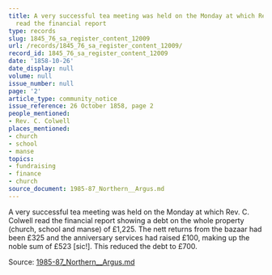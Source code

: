 ```yaml
---
title: A very successful tea meeting was held on the Monday at which Rev. C. Colwell
  read the financial report
type: records
slug: 1845_76_sa_register_content_12009
url: /records/1845_76_sa_register_content_12009/
record_id: 1845_76_sa_register_content_12009
date: '1858-10-26'
date_display: null
volume: null
issue_number: null
page: '2'
article_type: community_notice
issue_reference: 26 October 1858, page 2
people_mentioned:
- Rev. C. Colwell
places_mentioned:
- church
- school
- manse
topics:
- fundraising
- finance
- church
source_document: 1985-87_Northern__Argus.md
---
```


A very successful tea meeting was held on the Monday at which Rev. C. Colwell read the financial report showing a debt on the whole property (church, school and manse) of £1,225.  The nett returns from the bazaar had been £325 and the anniversary services had raised £100, making up the noble sum of £523 [sic!].  This reduced the debt to £700.

Source: [1985-87_Northern__Argus.md](/downloads/markdown/1985-87_Northern__Argus.md)
